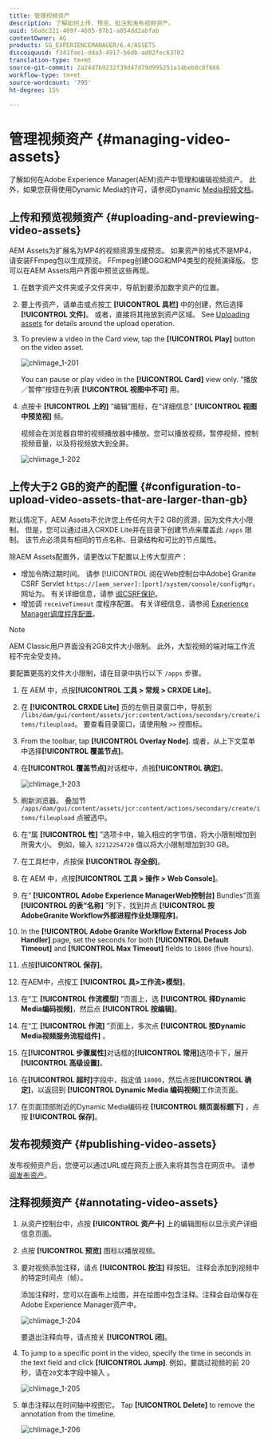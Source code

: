 ```yaml
---
title: 管理视频资产
description: 了解如何上传、预览、批注和发布视频资产。
uuid: 56a8c221-409f-4605-97b1-a054dd2abfab
contentOwner: AG
products: SG_EXPERIENCEMANAGER/6.4/ASSETS
discoiquuid: f341fae1-dda3-4917-b6db-ad02fec63702
translation-type: tm+mt
source-git-commit: 2a24d7b9232f39d47d79d995251a14beb0c0f666
workflow-type: tm+mt
source-wordcount: '795'
ht-degree: 15%

---
```



# 管理视频资产 {#managing-video-assets}

了解如何在Adobe Experience Manager(AEM)资产中管理和编辑视频资产。 此外，如果您获得使用Dynamic Media的许可，请参阅Dynamic [Media视频文档](video.md)。

## 上传和预览视频资产 {#uploading-and-previewing-video-assets}

AEM Assets为扩展名为MP4的视频资源生成预览。 如果资产的格式不是MP4，请安装FFmpeg包以生成预览。 FFmpeg创建OGG和MP4类型的视频演绎版。 您可以在AEM Assets用户界面中预览这些再现。

1. 在数字资产文件夹或子文件夹中，导航到要添加数字资产的位置。
1. 要上传资产，请单击或点按工 **[!UICONTROL 具栏]** 中的创建，然后选择 **[!UICONTROL 文件]**。 或者，直接将其拖放到资产区域。 See [Uploading assets](managing-assets-touch-ui.md#uploading-assets) for details around the upload operation.
1. To preview a video in the Card view, tap the **[!UICONTROL Play]** button on the video asset.

   ![chlimage_1-201](assets/chlimage_1-201.png)

   You can pause or play video in the **[!UICONTROL Card]** view only. “播放／暂停”按钮在列表 **[!UICONTROL 视图中不可]** 用。

1. 点按卡 **[!UICONTROL 上的]** “编辑”图标，在“详细信息” **[!UICONTROL 视图中预览视]** 频。

   视频会在浏览器自带的视频播放器中播放。您可以播放视频，暂停视频，控制视频音量，以及将视频放大到全屏。

   ![chlimage_1-202](assets/chlimage_1-202.png)

## 上传大于2 GB的资产的配置 {#configuration-to-upload-video-assets-that-are-larger-than-gb}

默认情况下，AEM Assets不允许您上传任何大于2 GB的资源，因为文件大小限制。 但是，您可以通过进入CRXDE Lite并在目录下创建节点来覆盖此 `/apps` 限制。 该节点必须具有相同的节点名称、目录结构和可比的节点属性。

除AEM Assets配置外，请更改以下配置以上传大型资产：

* 增加令牌过期时间。 请参 [!UICONTROL 阅在Web控制台中Adobe] Granite CSRF Servlet `https://[aem_server]:[port]/system/console/configMgr`，网址为。 有关详细信息，请参 [阅CSRF保护](/help/sites-developing/csrf-protection.md)。
* 增加调 `receiveTimeout` 度程序配置。 有关详细信息，请参阅 [Experience Manager调度程序配置](https://docs.adobe.com/content/help/en/experience-manager-dispatcher/using/configuring/dispatcher-configuration.html#renders-options)。

>[!NOTE]
>
>AEM Classic用户界面没有2GB文件大小限制。 此外，大型视频的端对端工作流程不完全受支持。

要配置更高的文件大小限制，请在目录中执行以下 `/apps` 步骤。

1. 在 AEM 中，点按&#x200B;**[!UICONTROL 工具 > 常规 > CRXDE Lite]**。
1. 在 **[!UICONTROL CRXDE Lite]** 页的左侧目录窗口中，导航到 `/libs/dam/gui/content/assets/jcr:content/actions/secondary/create/items/fileupload`。 要查看目录窗口，请使用触 `>>` 控图标。
1. From the toolbar, tap **[!UICONTROL Overlay Node]**. 或者，从上下文菜单中选择&#x200B;**[!UICONTROL 覆盖节点]**。
1. 在&#x200B;**[!UICONTROL 覆盖节点]**&#x200B;对话框中，点按&#x200B;**[!UICONTROL 确定]**。

   ![chlimage_1-203](assets/chlimage_1-203.png)

1. 刷新浏览器。 叠加节 `/apps/dam/gui/content/assets/jcr:content/actions/secondary/create/items/fileupload` 点被选中。
1. 在“属 **[!UICONTROL 性]** ”选项卡中，输入相应的字节值，将大小限制增加到所需大小。 例如，输入 `32212254720` 值以将大小限制增加到30 GB。

1. 在工具栏中，点按保 **[!UICONTROL 存全部]**。
1. 在 AEM 中，点按&#x200B;**[!UICONTROL 工具 > 操作 > Web Console]**。
1. 在“ **[!UICONTROL Adobe Experience ManagerWeb控制台]** Bundles”页面 **[!UICONTROL 的表“名称]** ”列下，找到并点 **[!UICONTROL 按AdobeGranite Workflow外部进程作业处理程序]**。
1. In the **[!UICONTROL Adobe Granite Workflow External Process Job Handler]** page, set the seconds for both **[!UICONTROL Default Timeout]** and **[!UICONTROL Max Timeout]** fields to `18000` (five hours).
1. 点按&#x200B;**[!UICONTROL 保存]**。
1. 在AEM中，点按工 **[!UICONTROL 具>工作流>模型]**。
1. 在“工 **[!UICONTROL 作流模型]** ”页面上，选 **[!UICONTROL 择Dynamic Media编码视频]**，然后点 **[!UICONTROL 按编辑]**。
1. 在“工 **[!UICONTROL 作流]** ”页面上，多次点 **[!UICONTROL 按Dynamic Media视频服务流程组件]** 。
1. 在&#x200B;**[!UICONTROL 步骤属性]**&#x200B;对话框的&#x200B;**[!UICONTROL 常用]**&#x200B;选项卡下，展开&#x200B;**[!UICONTROL 高级设置]**。
1. 在&#x200B;**[!UICONTROL 超时]**&#x200B;字段中，指定值 `18000`，然后点按&#x200B;**[!UICONTROL 确定]**，以返回到 **[!UICONTROL Dynamic Media 编码视频]**&#x200B;工作流页面。
1. 在页面顶部附近的Dynamic Media编码视 **[!UICONTROL 频页面标题下]** ，点按 **[!UICONTROL 保存]**。

## 发布视频资产 {#publishing-video-assets}

发布视频资产后，您便可以通过URL或在网页上嵌入来将其包含在网页中。 请参 [阅发布资产](publishing-dynamicmedia-assets.md)。

## 注释视频资产 {#annotating-video-assets}

1. 从资产控制台中，点按 **[!UICONTROL 资产卡]** 上的编辑图标以显示资产详细信息页面。
1. 点按 **[!UICONTROL 预览]** 图标以播放视频。
1. 要对视频添加注释，请点 **[!UICONTROL 按注]** 释按钮。 注释会添加到视频中的特定时间点（帧）。

   添加注释时，您可以在画布上绘图，并在绘图中包含注释。注释会自动保存在Adobe Experience Manager资产中。

   ![chlimage_1-204](assets/chlimage_1-204.png)

   要退出注释向导，请点按关 **[!UICONTROL 闭]**。

1. To jump to a specific point in the video, specify the time in seconds in the text field and click **[!UICONTROL Jump]**. 例如，要跳过视频的前 20 秒，请在`20`文本字段中输入 。

   ![chlimage_1-205](assets/chlimage_1-205.png)

1. 单击注释以在时间轴中视图它。 Tap **[!UICONTROL Delete]** to remove the annotation from the timeline.

   ![chlimage_1-206](assets/chlimage_1-206.png)
